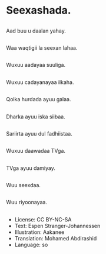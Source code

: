 # Seexashada.

##
Aad buu u daalan yahay.

##
Waa waqtigii la seexan lahaa.

##
Wuxuu aadayaa suuliga.

##
Wuxuu cadayanayaa ilkaha.

##
Qolka hurdada ayuu galaa.

##
Dharka ayuu iska siibaa.

##
Sariirta ayuu dul fadhiistaa.

##
Wuxuu daawadaa TVga.

##
TVga ayuu damiyay.

##
Wuu seexdaa.

##
Wuu riyoonayaa.

##
* License: CC BY-NC-SA
* Text: Espen Stranger-Johannessen
* Illustration: Aakanee
* Translation: Mohamed Abdirashid
* Language: so
